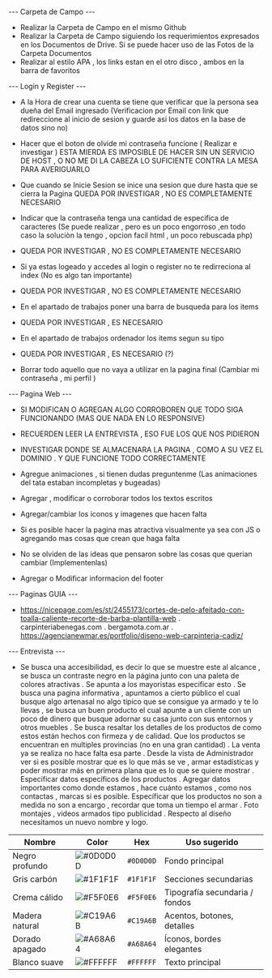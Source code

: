 --- Carpeta de Campo ---
- Realizar la Carpeta de Campo en el mismo Github 
- Realizar la Carpeta de Campo siguiendo los requerimientos expresados en los Documentos de Drive. Si se puede hacer uso de las Fotos de la Carpeta Documentos
- Realizar al estilo APA , los links estan en el otro disco , ambos en la barra de favoritos

--- Login y Register ---

- A la Hora de crear una cuenta se tiene que verificar que la persona sea dueña del Email ingresado (Verificacion por Email con link que redireccione al inicio de sesion y guarde asi los datos en la base de datos sino no)
- Hacer que el boton de olvide mi contraseña funcione ( Realizar e investigar )
ESTA MIERDA ES IMPOSIBLE DE HACER SIN UN SERVICIO DE HOST , O NO ME DI LA CABEZA LO SUFICIENTE CONTRA LA MESA PARA AVERIGUARLO

- Que cuando se Inicie Sesion se inice una sesion que dure hasta que se cierra la Pagina
QUEDA POR INVESTIGAR , NO ES COMPLETAMENTE NECESARIO

- Indicar que la contraseña tenga una cantidad de especifica de caracteres (Se puede realizar , pero es un poco engorroso ,en todo caso la soluciòn la tengo , opcion facil html , un poco rebuscada php)
- QUEDA POR INVESTIGAR , NO ES COMPLETAMENTE NECESARIO

- Si ya estas logeado y accedes al login o register no te redirreciona al index (No es algo tan importante)
- QUEDA POR INVESTIGAR , NO ES COMPLETAMENTE NECESARIO

- En el apartado de trabajos poner una barra de busqueda para los items
- QUEDA POR INVESTIGAR , ES NECESARIO

- En el apartado de trabajos ordenador los items segun su tipo
- QUEDA POR INVESTIGAR , ES NECESARIO (?)

- Borrar todo aquello que no vaya a utilizar en la pagina final (Cambiar mi contraseña , mi perfil )

--- Pagina Web ---

- SI MODIFICAN O AGREGAN ALGO CORROBOREN QUE TODO SIGA FUNCIONANDO (MAS QUE NADA EN LO RESPONSIVE)
- RECUERDEN LEER LA ENTREVISTA , ESO FUE LOS QUE NOS PIDIERON

- INVESTIGAR DONDE SE ALMACENARA LA PAGINA , COMO A SU VEZ EL DOMINIO . Y QUE FUNCIONE TODO CORRECTAMENTE

- Agregue animaciones , si tienen dudas preguntenme (Las animaciones del tata estaban incompletas y bugeadas)
- Agregar , modificar o corroborar todos los textos escritos
- Agregar/cambiar los iconos y imagenes que hacen falta
- Si es posible hacer la pagina mas atractiva visualmente ya sea con JS o agregando mas cosas que crean que haga falta
- No se olviden de las ideas que pensaron sobre las cosas que querian cambiar (Implementenlas)
- Agregar o Modificar informacion del footer


--- Paginas GUIA ---
- https://nicepage.com/es/st/2455173/cortes-de-pelo-afeitado-con-toalla-caliente-recorte-de-barba-plantilla-web
. carpinteriabenegas.com
. bergamota.com.ar
. https://agencianewmar.es/portfolio/diseno-web-carpinteria-cadiz/

--- Entrevista ---
- Se busca una accesibilidad, es decir lo que se muestre este al alcance , se busca un contraste negro en la página junto con una paleta de colores atractivas . Se apunta a los mayoristas especificar esto . Se busca una pagina informativa , apuntamos a cierto público el cual busque algo artenasal no algo típico que se consigue ya armado y te lo llevas , se busca un buen producto el cual apunte a un cliente con un poco de dinero que busque adornar su casa junto con sus entornos y otros muebles . Se busca resaltar los detalles de los productos de como estos están hechos con firmeza y de calidad. Que los productos se encuentran en multiples provincias (no en una gran cantidad) . La venta ya se realiza no hace falta esa parte . Desde la vista de Administrador ver si es posible mostrar que es lo que más se ve , armar estadísticas y poder mostrar más en primera plana que es lo que se quiere mostrar . Especificar datos específicos de los productos . Agregar datos importantes como donde estamos , hace cuánto estamos , como nos contactas , marcas si es posible. Específicar que los productos no son a medida no son a encargo , recordar que toma un tiempo el armar . Foto montajes , videos armados tipo publicidad . Respecto al diseño necesitamos un nuevo nombre y logo.


| Nombre         | Color                                            | Hex       | Uso sugerido                   |
| -------------- | ------------------------------------------------ | --------- | ------------------------------ |
| Negro profundo | ![#0D0D0D](https://www.colorhexa.com/0d0d0d.png) | `#0D0D0D` | Fondo principal                |
| Gris carbón    | ![#1F1F1F](https://www.colorhexa.com/1f1f1f.png) | `#1F1F1F` | Secciones secundarias          |
| Crema cálido   | ![#F5F0E6](https://www.colorhexa.com/f5f0e6.png) | `#F5F0E6` | Tipografía secundaria / fondos |
| Madera natural | ![#C19A6B](https://www.colorhexa.com/c19a6b.png) | `#C19A6B` | Acentos, botones, detalles     |
| Dorado apagado | ![#A68A64](https://www.colorhexa.com/a68a64.png) | `#A68A64` | Íconos, bordes elegantes       |
| Blanco suave   | ![#FFFFFF](https://www.colorhexa.com/ffffff.png) | `#FFFFFF` | Texto principal                |
